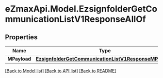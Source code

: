 
# eZmaxApi.Model.EzsignfolderGetCommunicationListV1ResponseAllOf

## Properties

Name | Type | Description | Notes
------------ | ------------- | ------------- | -------------
**MPayload** | [**EzsignfolderGetCommunicationListV1ResponseMPayload**](EzsignfolderGetCommunicationListV1ResponseMPayload.md) |  | 

[[Back to Model list]](../README.md#documentation-for-models)
[[Back to API list]](../README.md#documentation-for-api-endpoints)
[[Back to README]](../README.md)

